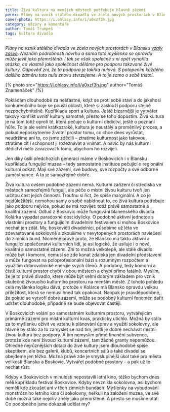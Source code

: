 ```yaml
---
title: Živá kultura na menších městech potřebuje hlavně zázemí
perex: Plány na vznik stálého divadla ve zcela nových prostorách v Blansku vzaly zasvé. S potopením každého dalšího záměru stvrzujeme, že podpora živé kultury je tristní.
cover-photo: https://i.ohlasy.info/i/a0xzf3h.jpg
category: názory a komentáře
author: Tomáš Trumpeš
tags: kultura divadlo
---
```


*Plány na vznik stálého divadla ve zcela nových prostorách v Blansku [vzaly zasvé](http://www.blansko.cz/clanky/2016/11/rada-mesta-nedoporucila-vystavbu-divadla-na-nam-republiky). Neznám podrobnosti návrhu a sama tato myšlenka se opravdu může jevit jako přemrštěná. I tak se však společně s ní opět vynořila otázka, co vlastně jako společnost děláme pro podporu takzvané živé kultury. Odpověď zní, že ta podpora je takřka nulová. S potopením každého dalšího záměru tuto nulu znovu stvrzujeme. A to je samo o sobě tristní.*

{% photo src="https://i.ohlasy.info/i/a0xzf3h.jpg" author="Tomáš Znamenáček" /%}

Pokládám dlouhodobě za nešťastné, když se proti sobě staví a do jakéhosi konkurenčního boje se pouští oblasti, které si zaslouží podporu stejně nezpochybnitelně. Kupříkladu sport a kultura. Ještě bizarnější je vytvářet takový konflikt uvnitř kultury samotné, přesto se toho dopustím. Živá kultura je na tom totiž oproti té, která pečuje o kulturní dědictví, ještě o poznání hůře. To je ale velmi krátkozraké, kultura je neustálý a proměnlivý proces, a pokud neposkytneme životní prostor tomu, co chce dnes vyrůstat, neudržíme ani to, co jsme zdědili – ztratíme kulturnost jako takovou, ztratíme cit i schopnost ji rozeznávat a vnímat. A navíc by nás kulturní dědictví mělo zavazovat k tomu, abychom ho rozvíjeli.

Jen díky úsilí předchozích generací máme v Boskovicích i v Blansku kupříkladu fungující muzea – tedy samostatné instituce pečující o regionální kulturní odkaz. Mají své zázemí, své budovy, své rozpočty a své odborné zaměstnance. A to je samozřejmě dobře.

Živá kultura ovšem podobné zázemí nemá. Kulturní zařízení či střediska ve městech samozřejmě fungují, ale péče o místní živou kulturu tvoří jen určitou část jejich činnosti. Troufnu si říct, že spíše marginální. A co je nejdůležitější, nemohou samy o sobě nabídnout to, co živá kultura potřebuje jako podporu nejvíce, pokud se má rozvíjet: totiž právě samostatné a kvalitní zázemí. 
Odtud z Boskovic může fungování blanenského divadla Kolárka vypadat paradoxně dost idylicky. O podobně aktivní jednotce s vlastními prostory a fungujícím divadelním festivalem si mohou Boskovice nechat jen zdát. My, boskovičtí divadelníci, působíme už léta ve zdevastované sokolovně a zkoušíme v nevytopených prostorách navlečení do zimních bund. Nicméně právě proto, že Blansko má takto aktivní a fungující společenství kulturních lidí, je asi logické, že usiluje i o nové, kvalitní a samostatné zázemí. Zní to možná velkolepě, ale stálé divadlo může být i komorní, nemusí se zde konat zdaleka jen divadelní představení a může fungovat na poloprofesionální bázi s rozumným rozpočtem a využitím dobrovolnické energie svých členů. A podobný, tedy komorní a čistě kulturní prostor chybí v obou městech a chybí přímo fatálně. Myslím, že je to právě divadlo, které může být velmi dobrým základem pro vznik skutečně živoucího kulturního prostoru na menším městě. Z tohoto pohledu celá myšlenka logiku dává, protože v Kolárce má Blansko opravdu velkou příležitost, která se nemusí hned tak opakovat. Naopak je pravděpodobné, že pokud se vytvoří dobré zázemí, může se podobný kulturní fenomén dařit udržet dlouhodobě, případně se bude objevovat častěji.

V Boskovicích volání po samostatném kulturním prostoru, vytvářejícím primárně zázemí pro místní kulturní kvas, prakticky utichlo. Možná by stálo za to myšlenku oživit ve vztahu k plánování úprav a využití sokolovny, ale hlavně by stálo za to zamyslet se nad tím, jestli je dobré nechávat místní živou kulturu bez podpory. A tím nemyslím přímé finanční subvence, protože kde není živoucí kulturní zázemí, tam žádné granty nepomůžou. Ohledně nejrůznějších dotací do živé kultury jsem dlouhodobě spíše skeptikem, ale bez galerií, klubů, koncertních sálů a také divadel se obejdeme jen těžko. Možná právě zde je smysluplnější úkol také pro města velikosti Blanska a Boskovic. Vytvářet podobné prostory – a pak už to nechat růst.

Kdyby v Boskovicích v minulosti nepostavili letní kino, těžko bychom dnes měli kupříkladu festival Boskovice. Kdyby nevznikla sokolovna, asi bychom neměli kde zkoušet ani v těch zimních bundách. Myšlenky na vybudování monstrózního letního kina či sokolovny, neřkuli na založení muzea, ve své době možná také nejdřív zněly jako přemrštěné. A přesto se musíme ptát: Co podobného jsme dokázali udělat my?
